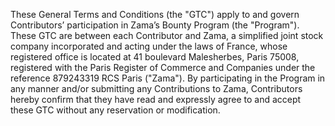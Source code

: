 These General Terms and Conditions (the "GTC") apply to and govern Contributors’ participation in Zama’s Bounty Program (the "Program"). These GTC are between each Contributor and Zama, a simplified joint stock company incorporated and acting under the laws of France, whose registered office is located at 41 boulevard Malesherbes, Paris 75008, registered with the Paris Register of Commerce and Companies under the reference 879243319 RCS Paris ("Zama"). By participating in the Program in any manner and/or submitting any Contributions to Zama, Contributors hereby confirm that they have read and expressly agree to and accept these GTC without any reservation or modification.
